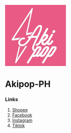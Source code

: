 <img src="akipop.jpg" alt="Logo" width=200/><br>
# Akipop-PH
### Links
1. [Shopee](https://shopee.ph/akipopph) <br>
1. [Facebook](https://www.facebook.com/akipopph/) <br>
1. [Instagram](https://www.instagram.com/akipopph/) <br>
1. [Tiktok](https://www.tiktok.com/@akipopph) <br>